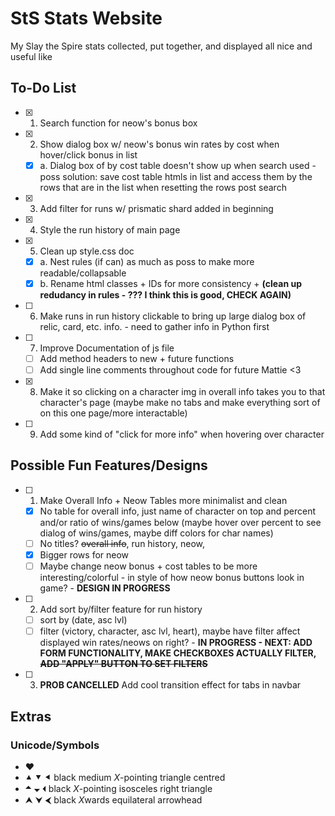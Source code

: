 # StS Stats Website
My Slay the Spire stats collected, put together, and displayed all nice and useful like


## To-Do List

- [x] 1. Search function for neow's bonus box
- [x] 2. Show dialog box w/ neow's bonus win rates by cost when hover/click bonus in list
  - [x] a. Dialog box of by cost table doesn't show up when search used - poss solution: save cost table
           htmls in list and access them by the rows that are in the list when resetting the rows post search
- [x] 3. Add filter for runs w/ prismatic shard added in beginning
- [x] 4. Style the run history of main page
- [x] 5. Clean up style.css doc
  - [x] a. Nest rules (if can) as much as poss to make more readable/collapsable
  - [x] b. Rename html classes + IDs for more consistency + **(clean up redudancy in rules - ??? I think this is good, CHECK AGAIN)**
- [ ] 6. Make runs in run history clickable to bring up large dialog box of relic, card, etc. info. - need to gather info in Python first
- [ ] 7. Improve Documentation of js file
  - [ ] Add method headers to new + future functions
  - [ ] Add single line comments throughout code for future Mattie <3
- [x] 8. Make it so clicking on a character img in overall info takes you to that character's page (maybe make no tabs and make everything sort of on this one page/more interactable)
- [ ] 9. Add some kind of "click for more info" when hovering over character

## Possible Fun Features/Designs
- [ ] 1. Make Overall Info + Neow Tables more minimalist and clean
  - [x] No table for overall info, just name of character on top and     percent and/or ratio of wins/games below (maybe hover over percent to see dialog of wins/games, maybe diff colors for char names)
  - [ ] No titles? ~~overall info~~, run history, neow, 
  - [x] Bigger rows for neow
  - [ ] Maybe change neow bonus + cost tables to be more interesting/colorful - in style of how neow bonus buttons look in game? - **DESIGN IN PROGRESS**
- [ ] 2. Add sort by/filter feature for run history
  - [ ] sort by (date, asc lvl)
  - [ ] filter (victory, character, asc lvl, heart), maybe have filter affect displayed win rates/neows on right? - **IN PROGRESS - NEXT: ADD FORM FUNCTIONALITY, MAKE CHECKBOXES ACTUALLY FILTER, ~~ADD "APPLY" BUTTON TO SET FILTERS~~**
- [ ] 3. **PROB CANCELLED** Add cool transition effect for tabs in navbar


## Extras
### Unicode/Symbols
- ❤
- ⯅ ⯆ ⯇ black medium *X*-pointing triangle centred
- 🞁 🞃 🞀 black *X*-pointing isosceles right triangle
- ⮝ ⮟ ⮜ black *X*wards equilateral arrowhead